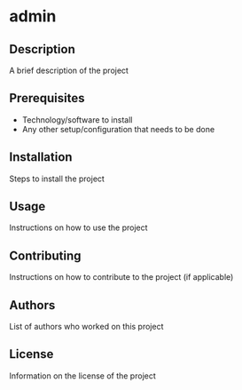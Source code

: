 # admin

## Description
A brief description of the project

## Prerequisites
- Technology/software to install
- Any other setup/configuration that needs to be done

## Installation
Steps to install the project

## Usage
Instructions on how to use the project

## Contributing
Instructions on how to contribute to the project (if applicable)

## Authors
List of authors who worked on this project

## License
Information on the license of the project